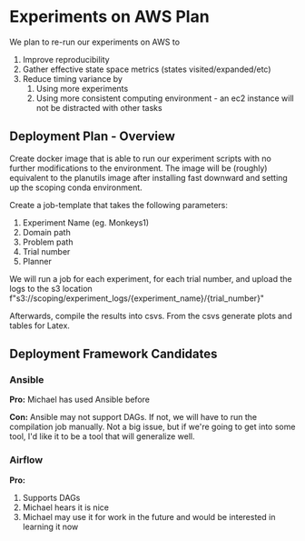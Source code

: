 # Experiments on AWS Plan

We plan to re-run our experiments on AWS to

1. Improve reproducibility
2. Gather effective state space metrics (states visited/expanded/etc)
3. Reduce timing variance by
   1. Using more experiments
   2. Using more consistent computing environment - an ec2 instance will not be distracted with other tasks



## Deployment Plan - Overview

Create docker image that is able to run our experiment scripts with no further modifications to the environment. The image will be (roughly) equivalent to the planutils image after installing fast downward and setting up the scoping conda environment. 

Create a job-template that takes the following parameters:

1. Experiment Name (eg. Monkeys1)
2. Domain path
3. Problem path
4. Trial number
5. Planner

We will run a job for each experiment, for each trial number, and upload the logs to the s3 location f"s3://scoping/experiment_logs/{experiment_name}/{trial_number}"

Afterwards, compile the results into csvs. From the csvs generate plots and tables for Latex.


## Deployment Framework Candidates

### Ansible

**Pro:** Michael has used Ansible before

**Con:** Ansible may not support DAGs. If not, we will have to run the compilation job manually. Not a big issue, but if we're going to get into some tool, I'd like it to be a tool that will generalize well.

### Airflow

**Pro:**

1. Supports DAGs
2. Michael hears it is nice
3. Michael may use it for work in the future and would be interested in learning it now